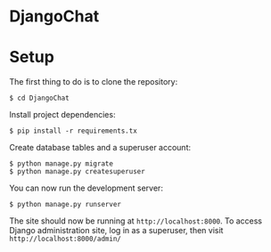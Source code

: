 # DjangoChat

# Setup

The first thing to do is to clone the repository:

    $ cd DjangoChat
    
Install project dependencies:

    $ pip install -r requirements.tx
    
    
Create database tables and a superuser account:

    $ python manage.py migrate
    $ python manage.py createsuperuser
    

You can now run the development server:

    $ python manage.py runserver

The site should now be running at `http://localhost:8000`.
To access Django administration site, log in as a superuser, then
visit `http://localhost:8000/admin/`
